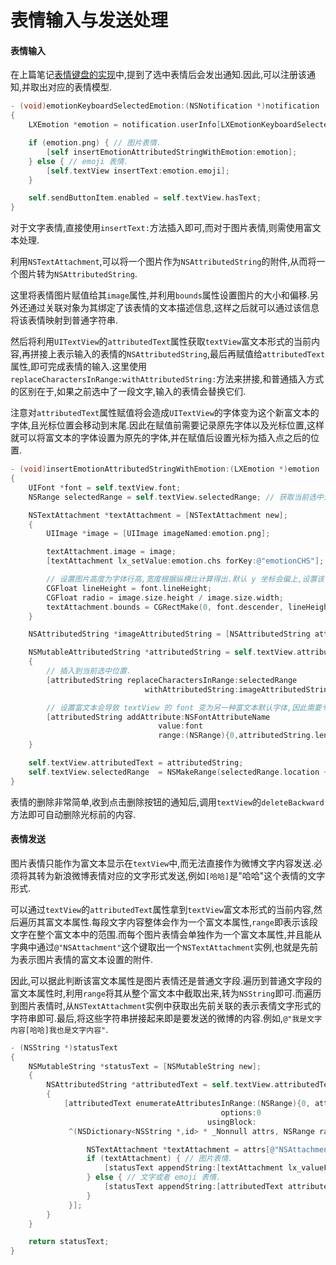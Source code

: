 # 表情输入与发送处理

#### 表情输入

在上篇笔记[表情键盘的实现](https://github.com/949478479/LXWeibo/blob/master/%E7%AC%94%E8%AE%B0/%E8%A1%A8%E6%83%85%E9%94%AE%E7%9B%98%E5%AE%9E%E7%8E%B0.md)中,提到了选中表情后会发出通知.因此,可以注册该通知,并取出对应的表情模型.

```objective-c
- (void)emotionKeyboardSelectedEmotion:(NSNotification *)notification
{
    LXEmotion *emotion = notification.userInfo[LXEmotionKeyboardSelectedEmotionUserInfoKey];

    if (emotion.png) { // 图片表情.
        [self insertEmotionAttributedStringWithEmotion:emotion];
    } else { // emoji 表情.
        [self.textView insertText:emotion.emoji];
    }

    self.sendButtonItem.enabled = self.textView.hasText;
}
```

对于文字表情,直接使用`insertText:`方法插入即可,而对于图片表情,则需使用富文本处理.

利用`NSTextAttachment`,可以将一个图片作为`NSAttributedString`的附件,从而将一个图片转为`NSAttributedString`.

这里将表情图片赋值给其`image`属性,并利用`bounds`属性设置图片的大小和偏移.另外还通过关联对象为其绑定了该表情的文本描述信息,这样之后就可以通过该信息将该表情映射到普通字符串.

然后将利用`UITextView`的`attributedText`属性获取`textView`富文本形式的当前内容,再拼接上表示输入的表情的`NSAttributedString`,最后再赋值给`attributedText`属性,即可完成表情的输入.这里使用`replaceCharactersInRange:withAttributedString:`方法来拼接,和普通插入方式的区别在于,如果之前选中了一段文字,输入的表情会替换它们.

注意对`attributedText`属性赋值将会造成`UITextView`的字体变为这个新富文本的字体,且光标位置会移动到末尾.因此在赋值前需要记录原先字体以及光标位置,这样就可以将富文本的字体设置为原先的字体,并在赋值后设置光标为插入点之后的位置.

```objective-c
- (void)insertEmotionAttributedStringWithEmotion:(LXEmotion *)emotion
{
    UIFont *font = self.textView.font;
    NSRange selectedRange = self.textView.selectedRange; // 获取当前选中范围.

    NSTextAttachment *textAttachment = [NSTextAttachment new];
    {
        UIImage *image = [UIImage imageNamed:emotion.png];

        textAttachment.image = image;
        [textAttachment lx_setValue:emotion.chs forKey:@"emotionCHS"];

        // 设置图片高度为字体行高,宽度根据纵横比计算得出.默认 y 坐标会偏上,设置该值为 font.descender 即可水平对齐.
        CGFloat lineHeight = font.lineHeight;
        CGFloat radio = image.size.height / image.size.width;
        textAttachment.bounds = CGRectMake(0, font.descender, lineHeight / radio, lineHeight);
    }

    NSAttributedString *imageAttributedString = [NSAttributedString attributedStringWithAttachment:textAttachment];

    NSMutableAttributedString *attributedString = self.textView.attributedText.mutableCopy;
    {
        // 插入到当前选中位置.
        [attributedString replaceCharactersInRange:selectedRange
                              withAttributedString:imageAttributedString];

        // 设置富文本会导致 textView 的 font 变为另一种富文本默认字体,因此需要专门指定字体为原先字体.
        [attributedString addAttribute:NSFontAttributeName
                                 value:font
                                 range:(NSRange){0,attributedString.length}];
    }

    self.textView.attributedText = attributedString;
    self.textView.selectedRange  = NSMakeRange(selectedRange.location + 1, 0); // 恢复光标到插入点后.
}
```

表情的删除非常简单,收到点击删除按钮的通知后,调用`textView`的`deleteBackward`方法即可自动删除光标前的内容.

#### 表情发送

图片表情只能作为富文本显示在`textView`中,而无法直接作为微博文字内容发送.必须将其转为新浪微博表情对应的文字形式发送,例如`[哈哈]`是"哈哈"这个表情的文字形式.

可以通过`textView`的`attributedText`属性拿到`textView`富文本形式的当前内容,然后遍历其富文本属性.每段文字内容整体会作为一个富文本属性,`range`即表示该段文字在整个富文本中的范围.而每个图片表情会单独作为一个富文本属性,并且能从字典中通过`@"NSAttachment"`这个键取出一个`NSTextAttachment`实例,也就是先前为表示图片表情的富文本设置的附件.

因此,可以据此判断该富文本属性是图片表情还是普通文字段.遍历到普通文字段的富文本属性时,利用`range`将其从整个富文本中截取出来,转为`NSString`即可.而遍历到图片表情时,从`NSTextAttachment`实例中获取出先前关联的表示表情文字形式的字符串即可.最后,将这些字符串拼接起来即是要发送的微博的内容.例如,`@"我是文字内容[哈哈]我也是文字内容"`.

```objective-c
- (NSString *)statusText
{
    NSMutableString *statusText = [NSMutableString new];
    {
        NSAttributedString *attributedText = self.textView.attributedText;
        {
            [attributedText enumerateAttributesInRange:(NSRange){0, attributedText.length}
                                               options:0
                                            usingBlock:
             ^(NSDictionary<NSString *,id> * _Nonnull attrs, NSRange range, BOOL * _Nonnull stop) {

                 NSTextAttachment *textAttachment = attrs[@"NSAttachment"];
                 if (textAttachment) { // 图片表情.
                     [statusText appendString:[textAttachment lx_valueForKey:@"emotionCHS"]];
                 } else { // 文字或者 emoji 表情.
                     [statusText appendString:[attributedText attributedSubstringFromRange:range].string];
                 }
             }];
        }
    }

    return statusText;
}
```
